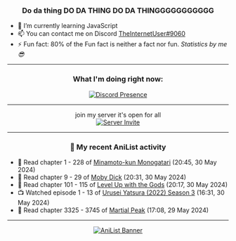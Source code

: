 <div align="center">

### Do da thing DO DA THING DO DA THINGGGGGGGGGGG
</div>

- 🌱 I’m currently learning JavaScript
- 📫 You can contact me on Discord [TheInternetUser#9060](https://discord.com/users/534117072796385300)
- ⚡ Fun fact: 80% of the Fun fact is neither a fact nor fun. _Statistics by me 😎_
<hr>

<div align="center">

### What I'm doing right now:
[![Discord Presence](https://lanyard.cnrad.dev/api/534117072796385300)](https://discord.com/users/534117072796385300)
<hr>

join my server it's open for all <br>
[![Server Invite](https://invidget.switchblade.xyz/bfYgVHxrSs)](https://discord.gg/bfYgVHxrSs)

<hr>
  
### 🌸 My recent AniList activity

</div>

<!-- ANILIST_ACTIVITY:start -->

-   📖 Read chapter 1 - 228 of [Minamoto-kun Monogatari](https://anilist.co/manga/60123) (20:45, 30 May 2024)
-   📖 Read chapter 9 - 29 of [Moby Dick](https://anilist.co/manga/172094) (20:31, 30 May 2024)
-   📖 Read chapter 101 - 115 of [Level Up with the Gods](https://anilist.co/manga/138222) (20:17, 30 May 2024)
-   📺 Watched episode 1 - 13 of [Urusei Yatsura (2022) Season 3](https://anilist.co/anime/155645) (16:31, 30 May 2024)
-   📖 Read chapter 3325 - 3745 of [Martial Peak](https://anilist.co/manga/104494) (17:08, 29 May 2024)

<!-- ANILIST_ACTIVITY:end -->
<hr>

<div align="center">

[![AniList Banner](https://img.anili.st/User/929966)](https://anilist.co/user/TheInternetUser)

<!-- ![Profile views](https://gpvc.arturio.dev/TheInternetUse7) Since 2023-01-09 -->
<br>


</div>
